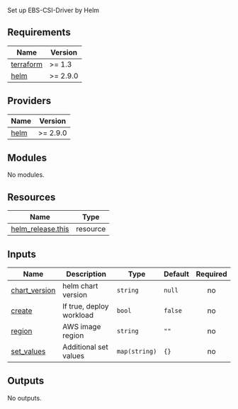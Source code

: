 Set up EBS-CSI-Driver by Helm

## Requirements

| Name | Version |
|------|---------|
| <a name="requirement_terraform"></a> [terraform](#requirement\_terraform) | >= 1.3 |
| <a name="requirement_helm"></a> [helm](#requirement\_helm) | >= 2.9.0 |

## Providers

| Name | Version |
|------|---------|
| <a name="provider_helm"></a> [helm](#provider\_helm) | >= 2.9.0 |

## Modules

No modules.

## Resources

| Name | Type |
|------|------|
| [helm_release.this](https://registry.terraform.io/providers/hashicorp/helm/latest/docs/resources/release) | resource |

## Inputs

| Name | Description | Type | Default | Required |
|------|-------------|------|---------|:--------:|
| <a name="input_chart_version"></a> [chart\_version](#input\_chart\_version) | helm chart version | `string` | `null` | no |
| <a name="input_create"></a> [create](#input\_create) | If true, deploy workload | `bool` | `false` | no |
| <a name="input_region"></a> [region](#input\_region) | AWS image region | `string` | `""` | no |
| <a name="input_set_values"></a> [set\_values](#input\_set\_values) | Additional set values | `map(string)` | `{}` | no |

## Outputs

No outputs.
